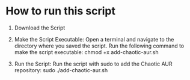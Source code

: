 # How to run this script

1. Download the Script


2. Make the Script Executable:
   Open a terminal and navigate to the directory where you saved the script.
   Run the following command to make the script executable:
      chmod +x add-chaotic-aur.sh
3. Run the Script:
   Run the script with sudo to add the Chaotic AUR repository:
    sudo ./add-chaotic-aur.sh
